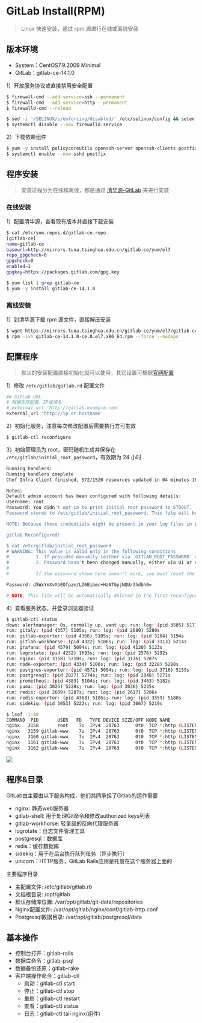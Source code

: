 # GitLab Install(RPM)

> Linux 快速安装，通过 rpm 源进行在线或离线安装

## 版本环境

- System：CentOS7.9.2009 Minimal
- GitLab：gitlab-ce-14.1.0

1）开放服务协议或直接禁用安全配置

```bash
$ firewall-cmd --add-service=ssh --permanent
$ firewall-cmd --add-service=http --permanent
$ firewalld-cmd --reload

$ sed -i '/SELINUX/s/enforcing/disabled/' /etc/selinux/config && setenforce 0 
$ systemctl disable --now firewalld.service
```

2）下载依赖组件

```bash
$ yum -y install policycoreutils openssh-server openssh-clients postfix
$ systemctl enable --now sshd postfix
```

## 程序安装

> 安装过程分为在线和离线，都是通过
> [清华源-GitLab](https://mirrors.tuna.tsinghua.edu.cn/gitlab-ce/yum/el7/) 来进行安装

### 在线安装

1）配置清华源，查看现有版本并直接下载安装
```bash
$ cat /etc/yum.repos.d/gitlab-ce.repo
[gitlab-ce]
name=gitlab-ce
baseurl=http://mirrors.tuna.tsinghua.edu.cn/gitlab-ce/yum/el7
repo_gpgcheck=0
gpgcheck=0
enabled=1
gpgkey=https://packages.gitlab.com/gpg.key

$ yum list | grep gitlab-ce  
$ yum -y install gitlab-ce-14.1.0
```

### 离线安装

1）到清华源下载 rpm 源文件，直接解压安装

```bash
$ wget https://mirrors.tuna.tsinghua.edu.cn/gitlab-ce/yum/el7/gitlab-ce-14.1.0-ce.0.el7.x86_64.rpm --no-check-certificate
$ rpm -ivh gitlab-ce-14.1.0-ce.0.el7.x86_64.rpm --force --nodeps
```

## 配置程序

> 默认的安装配置直接初始化就可以使用，其它设置可根据[官网配置](https://docs.gitlab.cn/jh/install/next_steps.html)

1）修改 `/etc/gitlab/gitlab.rd` 配置文件

```bash
## GitLab URL 
# 根据实际配置，IP或域名
# external_url 'http://gitlab.example.com'
external_url 'http://ip or hostname'
```

2）初始化服务，注意每次修改配置后需要执行方可生效

```bash
$ gitlab-ctl reconfigure
```

3）初始管理员为 root，密码随机生成并保存在 `/etc/gitlab/initial_root_password`，有效期为 24 小时

```bash
Running handlers:
Running handlers complete
Chef Infra Client finished, 572/1520 resources updated in 04 minutes 16 seconds

Notes:
Default admin account has been configured with following details:
Username: root
Password: You didn't opt-in to print initial root password to STDOUT.
Password stored to /etc/gitlab/initial_root_password. This file will be cleaned up in first reconfigure run after 24 hours.

NOTE: Because these credentials might be present in your log files in plain text, it is highly recommended to reset the password following https://docs.gitlab.com/ee/security/reset_user_password.html#reset-your-root-password.

gitlab Reconfigured!

$ cat /etc/gitlab/initial_root_password
# WARNING: This value is valid only in the following conditions
#          1. If provided manually (either via `GITLAB_ROOT_PASSWORD` environment variable or via `gitlab_rails['initial_root_password']` setting in `gitlab.rb`, it was provided before database was seeded for the first time (usually, the first reconfigure run).
#          2. Password hasn't been changed manually, either via UI or via command line.
#
#          If the password shown here doesn't work, you must reset the admin password following https://docs.gitlab.com/ee/security/reset_user_password.html#reset-your-root-password.

Password: d5WxYmXvXbEOfpzm/LZ6Bibmc+HzNTGpjNQU/3hdbh0=

# NOTE: This file will be automatically deleted in the first reconfigure run after 24 hours.
```

4）查看服务状态，并登录浏览器验证

```bash
$ gitlab-ctl status
down: alertmanager: 0s, normally up, want up; run: log: (pid 3505) 5177s
run: gitaly: (pid 4357) 5105s; run: log: (pid 2680) 5280s
run: gitlab-exporter: (pid 4366) 5105s; run: log: (pid 3264) 5194s
run: gitlab-workhorse: (pid 4322) 5106s; run: log: (pid 3113) 5214s
run: grafana: (pid 4579) 5094s; run: log: (pid 4120) 5123s
run: logrotate: (pid 4252) 1693s; run: log: (pid 2576) 5292s
run: nginx: (pid 3158) 5210s; run: log: (pid 3176) 5207s
run: node-exporter: (pid 4334) 5106s; run: log: (pid 3228) 5200s
run: postgres-exporter: (pid 4572) 5094s; run: log: (pid 3716) 5159s
run: postgresql: (pid 2827) 5274s; run: log: (pid 2848) 5271s
run: prometheus: (pid 4383) 5104s; run: log: (pid 3463) 5182s
run: puma: (pid 3025) 5228s; run: log: (pid 3036) 5225s
run: redis: (pid 2609) 5287s; run: log: (pid 2617) 5286s
run: redis-exporter: (pid 4368) 5105s; run: log: (pid 3359) 5188s
run: sidekiq: (pid 3053) 5222s; run: log: (pid 3067) 5219s

$ lsof -i:80
COMMAND  PID       USER   FD   TYPE DEVICE SIZE/OFF NODE NAME
nginx   3158       root    7u  IPv4  28763      0t0  TCP *:http (LISTEN)
nginx   3159 gitlab-www    7u  IPv4  28763      0t0  TCP *:http (LISTEN)
nginx   3160 gitlab-www    7u  IPv4  28763      0t0  TCP *:http (LISTEN)
nginx   3161 gitlab-www    7u  IPv4  28763      0t0  TCP *:http (LISTEN)
nginx   3162 gitlab-www    7u  IPv4  28763      0t0  TCP *:http (LISTEN)
```

![](https://yuikuen-1259273046.cos.ap-guangzhou.myqcloud.com/devops/image-20220111183425464.png)

## 程序&目录

GitLab由主要由以下服务构成，他们共同承担了Gitlab的运作需要

- nginx: 静态web服务器
- gitlab-shell: 用于处理Git命令和修改authorized keys列表
- gitlab-workhorse: 轻量级的反向代理服务器
- logrotate：日志文件管理工具
- postgresql：数据库
- redis：缓存数据库
- sidekiq：用于在后台执行队列任务（异步执行）
- unicorn：HTTP服务，GitLab Rails应用是托管在这个服务器上面的

主要程序目录

- 主配置文件: /etc/gitlab/gitlab.rb
- 文档根目录: /opt/gitlab
- 默认存储库位置: /var/opt/gitlab/git-data/repositories
- Nginx配置文件: /var/opt/gitlab/nginx/conf/gitlab-http.conf
- Postgresql数据目录: /var/opt/gitlab/postgresql/data

## 基本操作

- 控制台打开：gitlab-rails
- 数据库命令：gitlab-psql
- 数据备份还原：gitlab-rake
- 客户端操作命令：gitlab-ctl
  - 启动：gitlab-ctl start
  - 停止：gitlab-ctl stop
  - 重启：gitlab-ctl restart
  - 查看：gitlab-ctl status
  - 日志：gitlab-ctl tail nginx(组件)
